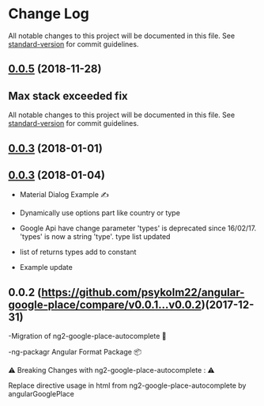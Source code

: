 # Change Log

All notable changes to this project will be documented in this file. See [standard-version](https://github.com/conventional-changelog/standard-version) for commit guidelines.

<a name="0.0.5"></a>
## [0.0.5](https://github.com/sr9yar/angular-google-place/compare/v0.0.3...v0.0.5) (2018-11-28)



<a name="0.0.4"></a>
## Max stack exceeded fix


All notable changes to this project will be documented in this file. See [standard-version](https://github.com/conventional-changelog/standard-version) for commit guidelines.

<a name="0.0.3"></a>
## [0.0.3](https://github.com/psykolm22/angular-google-place/compare/v0.0.2...v0.0.3) (2018-01-01)



<a name="0.0.3"></a>
## [0.0.3](https://github.com/psykolm22/angular-google-place/compare/v0.0.2...v0.0.3) (2018-01-04)
- Material Dialog Example ✍️

- Dynamically use options part like country or type

- Google Api have change parameter 'types' is deprecated since 16/02/17.
'types' is now a string 'type'. 
type list updated

- list of returns types add to constant
- Example update

<a name="0.0.2"></a>
## 0.0.2 (https://github.com/psykolm22/angular-google-place/compare/v0.0.1...v0.0.2)(2017-12-31)
-Migration of ng2-google-place-autocomplete 💯

-ng-packagr
Angular Format Package 📦

⚠️ Breaking Changes with ng2-google-place-autocomplete : ⚠️


Replace directive usage in html from ng2-google-place-autocomplete by angularGooglePlace
